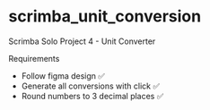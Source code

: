 # scrimba_unit_conversion
Scrimba Solo Project 4 - Unit Converter

Requirements <br>
- Follow figma design ✅ <br>
- Generate all conversions with click ✅ <br>
- Round numbers to 3 decimal places ✅ 
